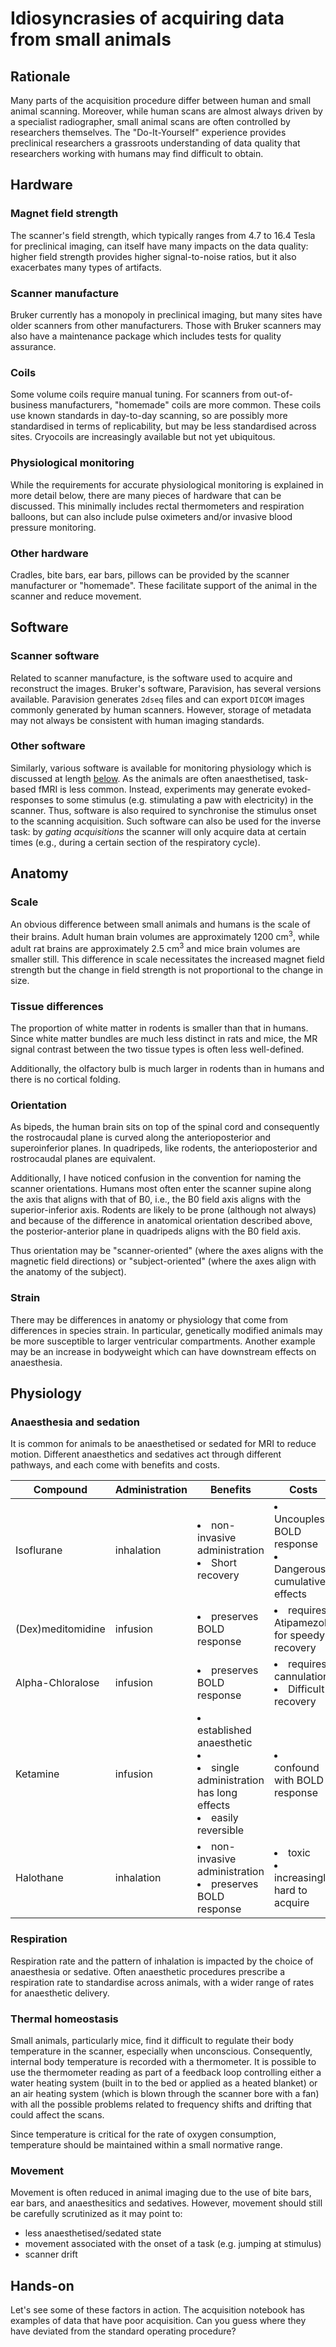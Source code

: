 # Idiosyncrasies of acquiring data from small animals

## Rationale
Many parts of the acquisition procedure differ between human and small animal
scanning.
Moreover, while human scans are almost always driven by a specialist radiographer,
small animal scans are often controlled by researchers themselves.
The "Do-It-Yourself" experience provides preclinical researchers a grassroots
understanding of data quality that researchers working with humans may find
difficult to obtain.

## Hardware
### Magnet field strength
The scanner's field strength, which typically ranges from 4.7 to 16.4 Tesla for preclinical imaging, can itself
have many impacts on the data quality: higher field strength
provides higher signal-to-noise ratios, but it also
exacerbates many types of artifacts.
### Scanner manufacture
Bruker currently has a monopoly in preclinical imaging, but many sites have older scanners from other manufacturers.
Those with Bruker scanners may also have a maintenance package which includes tests
for quality assurance.
### Coils
Some volume coils require manual tuning.
For scanners from out-of-business manufacturers, "homemade" coils are more common.
These coils use known standards in day-to-day scanning, so are possibly more standardised in terms
of replicability, but may be less standardised across sites.
Cryocoils are increasingly available but not yet ubiquitous.
### Physiological monitoring
While the requirements for accurate physiological monitoring is explained in more
detail below, there are many pieces of hardware that can be discussed.
This minimally includes rectal thermometers and respiration balloons, but can also
include pulse oximeters and/or invasive blood pressure monitoring.
### Other hardware
Cradles, bite bars, ear bars, pillows can be provided by the scanner manufacturer or
"homemade".
These facilitate support of the animal in the scanner and reduce movement.

## Software
### Scanner software
Related to scanner manufacture, is the software used to acquire and reconstruct
the images.
Bruker's software, Paravision, has several versions available.
Paravision generates `2dseq` files and can export `DICOM` images commonly
generated by human scanners.
However, storage of metadata may not always be consistent with human imaging standards.
### Other software
Similarly, various software is available for monitoring physiology which is
discussed at length [below](#physiology).
As the animals are often anaesthetised, task-based fMRI is less common.
Instead, experiments may generate evoked-responses to some stimulus (e.g.
stimulating a paw with electricity) in the scanner.
Thus, software is also required to synchronise the stimulus onset to the scanning
acquisition.
Such software can also be used for the inverse task: by _gating acquisitions_ the
scanner will only acquire data at certain times (e.g., during a certain section of
the respiratory cycle).

## Anatomy
### Scale
An obvious difference between small animals and humans is the scale of their brains.
Adult human brain volumes are approximately 1200 cm<sup>3</sup>, while adult rat
brains are approximately 2.5 cm<sup>3</sup> and mice brain volumes are smaller
still.
This difference in scale necessitates the increased magnet field strength but the change in field strength is not proportional to the change in size.
### Tissue differences
The proportion of white matter in rodents is smaller than that in humans.
Since white matter bundles are much less distinct in rats and mice, the MR
signal contrast between the two tissue types is often less well-defined.

Additionally, the olfactory bulb is much larger in rodents than in humans and there
is no cortical folding.
### Orientation
As bipeds, the human brain sits on top of the spinal cord and consequently the
rostrocaudal plane is curved along the anterioposterior and superoinferior planes.
In quadripeds, like rodents, the anterioposterior and rostrocaudal planes are
equivalent.

Additionally, I have noticed confusion in the convention for naming the scanner
orientations.
Humans most often enter the scanner supine along the axis that aligns
with that of B0, i.e., the B0 field axis aligns with the superior-inferior axis.
Rodents are likely to be prone (although not always) and because of the difference
in anatomical orientation described above, the posterior-anterior plane in
quadripeds aligns with the B0 field axis.

Thus orientation may be "scanner-oriented" (where the axes aligns with the magnetic
field directions) or "subject-oriented" (where the axes align with the anatomy of
the subject).
### Strain
There may be differences in anatomy or physiology that come from differences in
species strain.
In particular, genetically modified animals may be more susceptible to larger
ventricular compartments.
Another example may be an increase in bodyweight which can have downstream effects
on anaesthesia.

## Physiology
### Anaesthesia and sedation
It is common for animals to be anaesthetised or sedated for MRI to reduce motion.
Different anaesthetics and sedatives act through different pathways, and each come
with benefits and costs.

Compound | Administration | Benefits | Costs
--- | --- | --- | ---
Isoflurane | inhalation | <li> non-invasive administration</li><li>Short recovery</li>|<li>Uncouples BOLD response</li><li>Dangerous cumulative effects</li>
(Dex)meditomidine | infusion | <li> preserves BOLD response </li> | <li>requires Atipamezole for speedy recovery</li>
Alpha-Chloralose | infusion |<li> preserves BOLD response </li> | <li> requires cannulation</li><li>Difficult recovery</li>
Ketamine | infusion | <li>established anaesthetic<li> <li> single administration has long effects</li> <li>easily reversible</li>  | <li>confound with BOLD response</li>
Halothane | inhalation | <li> non-invasive administration </li> <li>preserves BOLD response</li> | <li>toxic</li> <li>increasingly hard to acquire</li>

### Respiration
Respiration rate and the pattern of inhalation is impacted by the choice of
anaesthesia or sedative.
Often anaesthetic procedures prescribe a respiration rate to standardise across
animals, with a wider range of rates for anaesthetic delivery.

### Thermal homeostasis
Small animals, particularly mice, find it difficult to regulate their body
temperature in the scanner, especially when unconscious.
Consequently, internal body temperature is recorded with a thermometer.
It is possible to use the thermometer reading as part of a feedback loop
controlling either a water heating system (built in to the bed or applied as a
heated blanket) or an air heating system (which is blown through the scanner bore
with a fan) with all the possible problems related to frequency shifts and drifting that could affect the scans.

Since temperature is critical for the rate of oxygen consumption, temperature should be maintained within a small normative range.
### Movement
Movement is often reduced in animal imaging due to the use of bite bars,
ear bars, and anaesthesitics and sedatives.
However, movement should still be carefully scrutinized as it may point to:
- less anaesthetised/sedated state
- movement associated with the onset of a task (e.g. jumping at stimulus)
- scanner drift

## Hands-on
Let's see some of these factors in action.
The acquisition notebook has examples of data that have poor acquisition.
Can you guess where they have deviated from the standard operating procedure?
